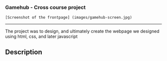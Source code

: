 ### Gamehub - Cross course project


    [Screenshot of the frontpage] (images/gamehub-screen.jpg)


---

The project was to design, and ultimately create the webpage we designed using html, css, and later javascript

## Description
